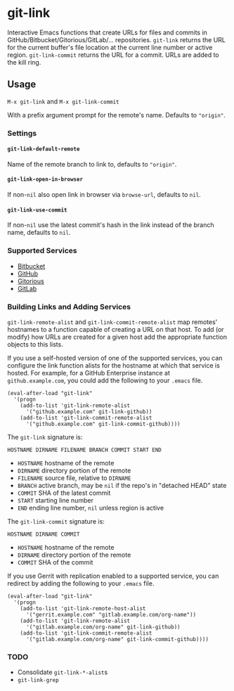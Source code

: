 # git-link

Interactive Emacs functions that create URLs for files and commits in
GitHub/Bitbucket/Gitorious/GitLab/... repositories. `git-link` returns the URL
for the current buffer's file location at the current line number or active
region.  `git-link-commit` returns the URL for a commit. URLs are added to the
kill ring.

## Usage

`M-x git-link` and `M-x git-link-commit`

With a prefix argument prompt for the remote's name. Defaults to `"origin"`.

### Settings

#### `git-link-default-remote`

Name of the remote branch to link to, defaults to `"origin"`.

#### `git-link-open-in-browser`

If non-`nil` also open link in browser via `browse-url`, defaults to `nil`.

#### `git-link-use-commit`

If non-`nil` use the latest commit's hash in the link instead of the branch name, defaults to `nil`.

### Supported Services

* [Bitbucket](http://bitbucket.com)
* [GitHub](http://github.com)
* [Gitorious](http://gitorious.org)
* [GitLab](https://gitlab.com)

### Building Links and Adding Services

`git-link-remote-alist` and `git-link-commit-remote-alist` map remotes'
hostnames to a function capable of creating a URL on that host. To add (or
modify) how URLs are created for a given host add the appropriate function
objects to this lists.

If you use a self-hosted version of one of the supported services, you
can configure the link function alists for the hostname at which that
service is hosted.  For example, for a GitHub Enterprise instance at
`github.example.com`, you could add the following to your `.emacs` file.

    (eval-after-load "git-link"
      '(progn
        (add-to-list 'git-link-remote-alist
          '("github.example.com" git-link-github))
        (add-to-list 'git-link-commit-remote-alist
          '("github.example.com" git-link-commit-github))))

The `git-link` signature is:

`HOSTNAME DIRNAME FILENAME BRANCH COMMIT START END`

* `HOSTNAME` hostname of the remote
* `DIRNAME` directory portion of the remote
* `FILENAME` source file, relative to `DIRNAME`
* `BRANCH` active branch, may be `nil` if the repo's in "detached HEAD" state
* `COMMIT` SHA of the latest commit
* `START` starting line number
* `END`  ending line number, `nil` unless region is active

The `git-link-commit` signature is:

`HOSTNAME DIRNAME COMMIT`

* `HOSTNAME` hostname of the remote
* `DIRNAME` directory portion of the remote
* `COMMIT` SHA of the commit

If you use Gerrit with replication enabled to a supported service,
you can redirect by adding the following to your `.emacs` file.

    (eval-after-load "git-link"
      '(progn
        (add-to-list 'git-link-remote-host-alist
          '("gerrit.example.com" "gitlab.example.com/org-name"))
        (add-to-list 'git-link-remote-alist
          '("gitlab.example.com/org-name" git-link-github))
        (add-to-list 'git-link-commit-remote-alist
          '("gitlab.example.com/org-name" git-link-commit-github))))

### TODO

* Consolidate `git-link-*-alist`s
* `git-link-grep`

